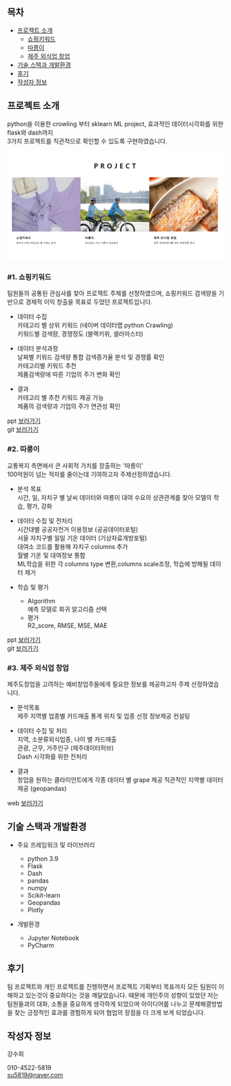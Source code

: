 

## 목차

 - [프로젝트 소개](#프로젝트-소개)
   - [쇼핑키워드](#1-쇼핑키워드)
   - [따릉이](#2-따릉이)
   - [제주 외식업 창업](#3-제주-외식업-창업)
 - [기술 스택과 개발환경](#기술-스택과-개발환경)
 - [후기](#후기)
 - [작성자 정보](#작성자-정보)


## 프로젝트 소개

python을 이용한 crowling 부터 sklearn ML project, 
효과적인 데이터시각화를 위한 flask와 dash까지  
3가지 프로젝트를 직관적으로 확인할 수 있도록 구현하였습니다.  

![img.png](img.png)

### #1. 쇼핑키워드  

팀원들의 공통된 관심사를 찾아 프로젝트 주제를 선정하였으며,
쇼핑키워드 검색량을 기반으로 경제적 이익 창출을 목표로 두었던 프로젝트입니다.

- 데이터 수집  
    카테고리 별 상위 키워드 (네이버 데이터랩  python Crawling)  
    키워드별 검색량, 경쟁정도 (블랙키위, 셀러마스터)  


- 데이터 분석과정   
    날짜별 키워드 검색량 통합 
    검색증가율 분석 및 경쟁률 확인  
    카테고리별 키워드 추천  
    제품검색량에 따른 기업의 주가 변화 확인  


- 결과  
    카테고리 별 추천 키워드 제공 가능  
    제품의 검색량과 기업의 주가 연관성 확인

ppt [보러가기](https://www.miricanvas.com/v/11ptcya)  
git [보러가기](https://github.com/suhuikang/pj_01_keyword/blob/main/shoppingkeyword/shoppingkeyword.ipynb)
      

### #2. 따릉이  

교통복지 측면에서 큰 사회적 가치를 창출하는 '따릉이'  
100억원이 넘는 적자를 줄이는데 기여하고자 주제선정하였습니다.  

- 분석 목표  
    시간, 일, 자치구 별 날씨 데이터와 따릉이 대여 수요의 상관관계를 찾아 모델의 학습, 평가, 강화  


- 데이터 수집 및 전처리  
    시간대별 공공자전거 이용정보 (공공데이터포털)  
    서울 자치구별 일일 기온 데이터 (기상자료개방포털)  
    대여소 코드를 활용해 자치구 columns 추가  
    월별 기온 및 대여정보 통합  
    ML학습을 위한 각 columns type 변환,columns scale조정, 학습에 방해될 데이터 제거  


- 학습 및 평가
  - Algorithm  
    예측 모델로 회귀 알고리즘 선택  
  - 평가  
    R2_score, RMSE, MSE, MAE
  

ppt [보러가기](https://www.miricanvas.com/v/11jsg3n)  
git [보러가기](https://github.com/suhuikang/pj_02_ddareung/blob/main/bigdata_3%EC%A1%B0_project_02%20(1).ipynb)  


### #3. 제주 외식업 창업


제주도창업을 고려하는 예비창업주들에게 필요한 정보를 제공하고자 주제 선정하였습니다. 

- 분석목표  
    제주 지역별 업종별 카드매출 통계 위치 및 업종 선정 정보제공 컨설팅  


- 데이터 수집 및 처리  
    지역, 소분류외식업종, 나이 별 카드매출  
    관광, 근무, 거주인구 (제주데이터허브)  
    Dash 시각화를 위한 전처리


- 결과  
    창업을 원하는 클라이언트에게 각종 데이터 별 grape 제공
    직관적인 지역별 데이터 제공 (geopandas)  


web [보러가기](file:///C:/Users/python/Downloads/fc40da00-0926-48fe-a9ef-bdfbe8d74749%20(1).pdf)



## 기술 스택과 개발환경


- 주요 프레임워크 및 라이브러리
  - python 3.9
  - Flask
  - Dash
  - pandas
  - numpy
  - Scikit-learn
  - Geopandas
  - Plotly
  

- 개발환경
  - Jupyter Notebook
  - PyCharm
## 후기


 팀 프로젝트와 개인 프로젝트를 진행하면서 프로젝트 기획부터 목표까지 모든 팀원이 이해하고 있는것이 중요하다는 것을 깨달았습니다.
때문에 개인주의 성향이 있었던 저는 팀원들과의 대화, 소통을 중요하게 생각하게 되었으며 아이디어를 나누고 문제해결방법을 찾는 긍정적인 효과를 경험하게 되어 협업의 장점을 더 크게 보게 되었습니다.  


## 작성자 정보



강수희

010-4522-5819  
su5819@naver.com


